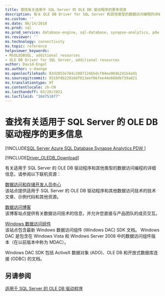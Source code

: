 ```yaml
---
title: 查找有关适用于 SQL Server 的 OLE DB 驱动程序的更多信息
description: 有关 OLE DB Driver for SQL Server 和其他类型的数据访问编程的详细信息，请参阅以下资源。
ms.custom: ''
ms.date: 06/14/2018
ms.prod: sql
ms.prod_service: database-engine, sql-database, synapse-analytics, pdw
ms.reviewer: ''
ms.technology: connectivity
ms.topic: reference
helpviewer_keywords:
- MSOLEDBSQL, additional resources
- OLE DB Driver for SQL Server, additional resources
author: David-Engel
ms.author: v-daenge
ms.openlocfilehash: 03d2053e784c2887124b5dcf04ee904b2d1b4a91
ms.sourcegitcommit: 0310fdb22916df013eef86fee44e660dbf39ad21
ms.translationtype: HT
ms.contentlocale: zh-CN
ms.lasthandoff: 03/20/2021
ms.locfileid: "104751077"
---
```

# <a name="finding-more-ole-db-driver-for-sql-server-information"></a>查找有关适用于 SQL Server 的 OLE DB 驱动程序的更多信息
[!INCLUDE[SQL Server Azure SQL Database Synapse Analytics PDW ](../../includes/applies-to-version/sql-asdb-asdbmi-asa-pdw.md)]

[!INCLUDE[Driver_OLEDB_Download](../../includes/driver_oledb_download.md)]

  有关适用于 SQL Server 的 OLE DB 驱动程序和其他类型的数据访问编程的详细信息，请参阅以下联机资源：  
  
 [数据访问和存储开发人员中心](https://go.microsoft.com/fwlink?linkid=4173)  
 该站点提供适用于 SQL Server 的 OLE DB 驱动程序和其他数据访问技术的技术文章、示例代码和其他资源。  
  
 [数据访问博客](https://techcommunity.microsoft.com/t5/sql-server/bg-p/SQLServer/label-name/SQLServerDrivers)  
 该博客站点提供有关数据访问技术的信息，并允许您直接与产品团队的成员交互。  
  
 [Windows 数据访问组件](/previous-versions/windows/desktop/ms692897(v=vs.85))  
 该站点包含最新 Windows 数据访问组件 (Windows DAC) SDK 文档。 Windows DAC 是包含在 Windows Vista 和 Windows Server 2008 中的数据访问组件版本（在以前版本中称为 MDAC）。  
  
 Windows DAC SDK 包括 ActiveX 数据对象 (ADO)、OLE DB 和开放式数据库连接 (ODBC) 的文档。  
  

## <a name="see-also"></a>另请参阅  
 [适用于 SQL Server 的 OLE DB 驱动程序](../oledb/oledb-driver-for-sql-server.md)  
  
